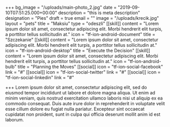 +++
bg_image = "/uploads/main-photo_2.jpg"
date = "2019-09-10T07:51:25.000+00:00"
description = "this is meta description"
designation = "Pies"
draft = true
email = ""
image = "/uploads/krecik.jpg"
layout = "pets"
title = "Maksiu"
type = "odeszli"
[[skill]]
content = "Lorem ipsum dolor sit amet, consectetur adipiscing elit. Morbi hendrerit elit turpis, a porttitor tellus sollicitudin at."
icon = "tf-ion-android-document"
title = "Szczekanie"
[[skill]]
content = "Lorem ipsum dolor sit amet, consectetur adipiscing elit. Morbi hendrerit elit turpis, a porttitor tellus sollicitudin at."
icon = "tf-ion-android-desktop"
title = "Execute the Decision"
[[skill]]
content = "Lorem ipsum dolor sit amet, consectetur adipiscing elit. Morbi hendrerit elit turpis, a porttitor tellus sollicitudin at."
icon = "tf-ion-android-bulb"
title = "Planning the Moves"
[[social]]
icon = "tf-ion-social-facebook"
link = "#"
[[social]]
icon = "tf-ion-social-twitter"
link = "#"
[[social]]
icon = "tf-ion-social-linkedin"
link = "#"

+++
Lorem ipsum dolor sit amet, consectetur adipiscing elit, sed do eiusmod tempor incididunt ut labore et dolore magna aliqua. Ut enim ad minim veniam, quis nostrud exercitation ullamco laboris nisi ut aliquip ex ea commodo consequat. Duis aute irure dolor in reprehenderit in voluptate velit esse cillum dolore eu fugiat nulla pariatur. Excepteur sint occaecat cupidatat non proident, sunt in culpa qui officia deserunt mollit anim id est laborum.